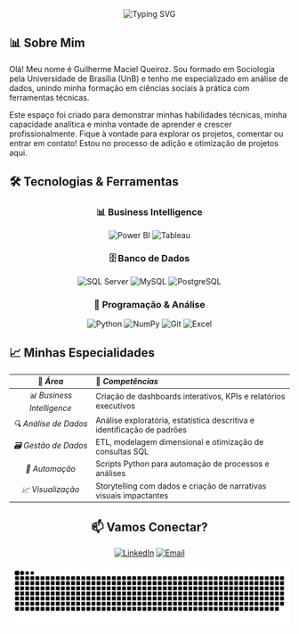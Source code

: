 


<div align="center">
  <img src="https://readme-typing-svg.herokuapp.com?font=Fira+Code&size=22&duration=3000&pause=1000&color=00CED1&center=true&vCenter=true&width=435&lines=Analista+de+Dados;Power+BI+%7C+SQL+%7C+Python;Transformando+dados+em+insights" alt="Typing SVG" />
</div>

## 📊 Sobre Mim

 Olá! Meu nome é Guilherme Maciel Queiroz. Sou formado em Sociologia pela Universidade de Brasília (UnB) e tenho me especializado em análise de dados, unindo minha formação em ciências sociais à prática com ferramentas técnicas.

Este espaço foi criado para demonstrar minhas habilidades técnicas, minha capacidade analítica e minha vontade de aprender e crescer profissionalmente. Fique à vontade para explorar os projetos, comentar ou entrar em contato! Estou no processo de adição e otimização de projetos aqui. 


## 🛠 Tecnologias & Ferramentas

<div align="center">

### 📊 Business Intelligence
![Power BI](https://img.shields.io/badge/Power%20BI-F2C811?style=for-the-badge&logo=powerbi&logoColor=black)
![Tableau](https://img.shields.io/badge/Tableau-E97627?style=for-the-badge&logo=tableau&logoColor=white)

### 🗄 Banco de Dados
![SQL Server](https://img.shields.io/badge/SQL%20Server-CC2927?style=for-the-badge&logo=microsoft-sql-server&logoColor=white)
![MySQL](https://img.shields.io/badge/MySQL-00758F?style=for-the-badge&logo=mysql&logoColor=white)
![PostgreSQL](https://img.shields.io/badge/PostgreSQL-316192?style=for-the-badge&logo=postgresql&logoColor=white)

### 🐍 Programação & Análise
![Python](https://img.shields.io/badge/Python-3776AB?style=for-the-badge&logo=python&logoColor=white)
![NumPy](https://img.shields.io/badge/NumPy-013243?style=for-the-badge&logo=numpy&logoColor=white)
![Git](https://img.shields.io/badge/Git-F05032?style=for-the-badge&logo=git&logoColor=white)
![Excel](https://img.shields.io/badge/Microsoft%20Excel-217346?style=for-the-badge&logo=microsoft-excel&logoColor=white)

</div>

## 📈 Minhas Especialidades

<div align="center">

| 🎯 *Área* | 💼 *Competências* |
|:---:|:---|
| *📊 Business Intelligence* | Criação de dashboards interativos, KPIs e relatórios executivos |
| *🔍 Análise de Dados* | Análise exploratória, estatística descritiva e identificação de padrões |
| *🗃 Gestão de Dados* | ETL, modelagem dimensional e otimização de consultas SQL |
| *🐍 Automação* | Scripts Python para automação de processos e análises |
| *📈 Visualização* | Storytelling com dados e criação de narrativas visuais impactantes |

## 📫 Vamos Conectar?

<div align="center">

[![LinkedIn]([https://img.shields.io/badge/LinkedIn-0077B5?style=for-the-badge&logo=linkedin&logoColor=white)](https://www.linkedin.com/in/guilherme-maciel-queiroz-b7b370200/)
[![Email](https://img.shields.io/badge/Email-D14836?style=for-the-badge&logo=gmail&logoColor=white)](mailto:gmq2000@email.com)


</div>

<div align="center">
  <img src="https://raw.githubusercontent.com/platane/snk/output/github-contribution-grid-snake-dark.svg" alt="Snake animation" />
</div>


<!---
Gmqueiroz/Gmqueiroz is a ✨ special ✨ repository because its `README.md` (this file) appears on your GitHub profile.
You can click the Preview link to take a look at your changes.
--->
